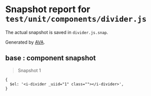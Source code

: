 # Snapshot report for `test/unit/components/divider.js`

The actual snapshot is saved in `divider.js.snap`.

Generated by [AVA](https://ava.li).

## base : component snapshot

> Snapshot 1

    {
      $el: '<i-divider _uiid="1" class=""></i-divider>',
    }
